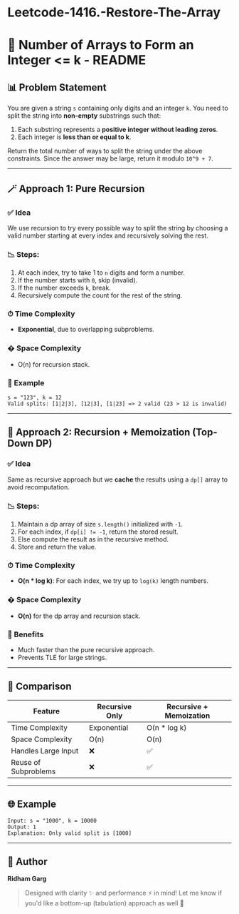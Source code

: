 # Leetcode-1416.-Restore-The-Array
# 🤖 Number of Arrays to Form an Integer <= k - README

## 📊 Problem Statement

You are given a string `s` containing only digits and an integer `k`. You need to split the string into **non-empty** substrings such that:

1. Each substring represents a **positive integer without leading zeros**.
2. Each integer is **less than or equal to k**.

Return the total number of ways to split the string under the above constraints. Since the answer may be large, return it modulo `10^9 + 7`.

---

## 🪄 Approach 1: Pure Recursion

### ✅ Idea

We use recursion to try every possible way to split the string by choosing a valid number starting at every index and recursively solving the rest.

### 📉 Steps:

1. At each index, try to take 1 to `n` digits and form a number.
2. If the number starts with `0`, skip (invalid).
3. If the number exceeds `k`, break.
4. Recursively compute the count for the rest of the string.

### ⏱ Time Complexity

* **Exponential**, due to overlapping subproblems.

### � Space Complexity

* O(n) for recursion stack.

### 📖 Example

```text
s = "123", k = 12
Valid splits: [1|2|3], [12|3], [1|23] => 2 valid (23 > 12 is invalid)
```

---

## 🧪 Approach 2: Recursion + Memoization (Top-Down DP)

### ✅ Idea

Same as recursive approach but we **cache** the results using a `dp[]` array to avoid recomputation.

### 📉 Steps:

1. Maintain a dp array of size `s.length()` initialized with `-1`.
2. For each index, if `dp[i] != -1`, return the stored result.
3. Else compute the result as in the recursive method.
4. Store and return the value.

### ⏱ Time Complexity

* **O(n \* log k)**: For each index, we try up to `log(k)` length numbers.

### � Space Complexity

* **O(n)** for the dp array and recursion stack.

### 💪 Benefits

* Much faster than the pure recursive approach.
* Prevents TLE for large strings.

---

## 🔄 Comparison

| Feature              | Recursive Only | Recursive + Memoization |
| -------------------- | -------------- | ----------------------- |
| Time Complexity      | Exponential    | O(n \* log k)           |
| Space Complexity     | O(n)           | O(n)                    |
| Handles Large Input  | ❌              | ✅                       |
| Reuse of Subproblems | ❌              | ✅                       |

---

## 🌐 Example

```text
Input: s = "1000", k = 10000
Output: 1
Explanation: Only valid split is [1000]
```

---

## 👤 Author

**Ridham Garg**

> Designed with clarity ✨ and performance ⚡ in mind! Let me know if you'd like a bottom-up (tabulation) approach as well 🚀
